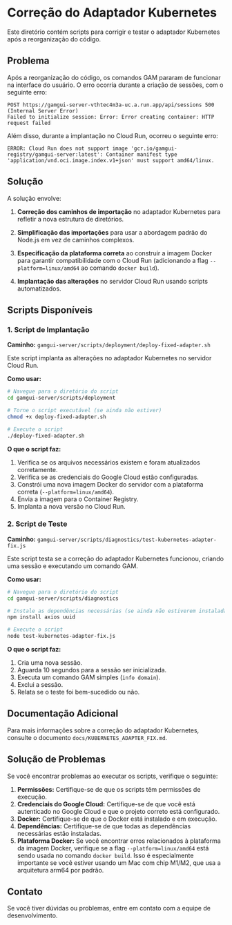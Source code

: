# Correção do Adaptador Kubernetes

Este diretório contém scripts para corrigir e testar o adaptador Kubernetes após a reorganização do código.

## Problema

Após a reorganização do código, os comandos GAM pararam de funcionar na interface do usuário. O erro ocorria durante a criação de sessões, com o seguinte erro:

```
POST https://gamgui-server-vthtec4m3a-uc.a.run.app/api/sessions 500 (Internal Server Error)
Failed to initialize session: Error: Error creating container: HTTP request failed
```

Além disso, durante a implantação no Cloud Run, ocorreu o seguinte erro:

```
ERROR: Cloud Run does not support image 'gcr.io/gamgui-registry/gamgui-server:latest': Container manifest type 'application/vnd.oci.image.index.v1+json' must support amd64/linux.
```

## Solução

A solução envolve:

1. **Correção dos caminhos de importação** no adaptador Kubernetes para refletir a nova estrutura de diretórios.

2. **Simplificação das importações** para usar a abordagem padrão do Node.js em vez de caminhos complexos.

3. **Especificação da plataforma correta** ao construir a imagem Docker para garantir compatibilidade com o Cloud Run (adicionando a flag `--platform=linux/amd64` ao comando `docker build`).

4. **Implantação das alterações** no servidor Cloud Run usando scripts automatizados.

## Scripts Disponíveis

### 1. Script de Implantação

**Caminho:** `gamgui-server/scripts/deployment/deploy-fixed-adapter.sh`

Este script implanta as alterações no adaptador Kubernetes no servidor Cloud Run.

**Como usar:**

```bash
# Navegue para o diretório do script
cd gamgui-server/scripts/deployment

# Torne o script executável (se ainda não estiver)
chmod +x deploy-fixed-adapter.sh

# Execute o script
./deploy-fixed-adapter.sh
```

**O que o script faz:**

1. Verifica se os arquivos necessários existem e foram atualizados corretamente.
2. Verifica se as credenciais do Google Cloud estão configuradas.
3. Constrói uma nova imagem Docker do servidor com a plataforma correta (`--platform=linux/amd64`).
4. Envia a imagem para o Container Registry.
5. Implanta a nova versão no Cloud Run.

### 2. Script de Teste

**Caminho:** `gamgui-server/scripts/diagnostics/test-kubernetes-adapter-fix.js`

Este script testa se a correção do adaptador Kubernetes funcionou, criando uma sessão e executando um comando GAM.

**Como usar:**

```bash
# Navegue para o diretório do script
cd gamgui-server/scripts/diagnostics

# Instale as dependências necessárias (se ainda não estiverem instaladas)
npm install axios uuid

# Execute o script
node test-kubernetes-adapter-fix.js
```

**O que o script faz:**

1. Cria uma nova sessão.
2. Aguarda 10 segundos para a sessão ser inicializada.
3. Executa um comando GAM simples (`info domain`).
4. Exclui a sessão.
5. Relata se o teste foi bem-sucedido ou não.

## Documentação Adicional

Para mais informações sobre a correção do adaptador Kubernetes, consulte o documento `docs/KUBERNETES_ADAPTER_FIX.md`.

## Solução de Problemas

Se você encontrar problemas ao executar os scripts, verifique o seguinte:

1. **Permissões:** Certifique-se de que os scripts têm permissões de execução.
2. **Credenciais do Google Cloud:** Certifique-se de que você está autenticado no Google Cloud e que o projeto correto está configurado.
3. **Docker:** Certifique-se de que o Docker está instalado e em execução.
4. **Dependências:** Certifique-se de que todas as dependências necessárias estão instaladas.
5. **Plataforma Docker:** Se você encontrar erros relacionados à plataforma da imagem Docker, verifique se a flag `--platform=linux/amd64` está sendo usada no comando `docker build`. Isso é especialmente importante se você estiver usando um Mac com chip M1/M2, que usa a arquitetura arm64 por padrão.

## Contato

Se você tiver dúvidas ou problemas, entre em contato com a equipe de desenvolvimento.
